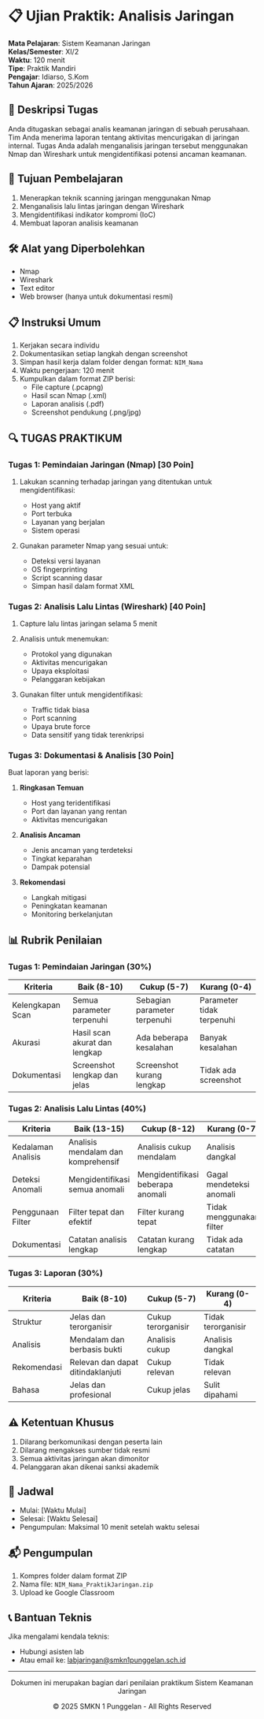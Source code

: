 # 📋 Ujian Praktik: Analisis Jaringan

**Mata Pelajaran**: Sistem Keamanan Jaringan  
**Kelas/Semester**: XI/2  
**Waktu**: 120 menit  
**Tipe**: Praktik Mandiri  
**Pengajar**: Idiarso, S.Kom  
**Tahun Ajaran**: 2025/2026

## 📌 Deskripsi Tugas
Anda ditugaskan sebagai analis keamanan jaringan di sebuah perusahaan. Tim Anda menerima laporan tentang aktivitas mencurigakan di jaringan internal. Tugas Anda adalah menganalisis jaringan tersebut menggunakan Nmap dan Wireshark untuk mengidentifikasi potensi ancaman keamanan.

## 🎯 Tujuan Pembelajaran
1. Menerapkan teknik scanning jaringan menggunakan Nmap
2. Menganalisis lalu lintas jaringan dengan Wireshark
3. Mengidentifikasi indikator kompromi (IoC)
4. Membuat laporan analisis keamanan

## 🛠️ Alat yang Diperbolehkan
- Nmap
- Wireshark
- Text editor
- Web browser (hanya untuk dokumentasi resmi)

## 📋 Instruksi Umum
1. Kerjakan secara individu
2. Dokumentasikan setiap langkah dengan screenshot
3. Simpan hasil kerja dalam folder dengan format: `NIM_Nama`
4. Waktu pengerjaan: 120 menit
5. Kumpulkan dalam format ZIP berisi:
   - File capture (.pcapng)
   - Hasil scan Nmap (.xml)
   - Laporan analisis (.pdf)
   - Screenshot pendukung (.png/jpg)

## 🔍 TUGAS PRAKTIKUM

### Tugas 1: Pemindaian Jaringan (Nmap) [30 Poin]
1. Lakukan scanning terhadap jaringan yang ditentukan untuk mengidentifikasi:
   - Host yang aktif
   - Port terbuka
   - Layanan yang berjalan
   - Sistem operasi

2. Gunakan parameter Nmap yang sesuai untuk:
   - Deteksi versi layanan
   - OS fingerprinting
   - Script scanning dasar
   - Simpan hasil dalam format XML

### Tugas 2: Analisis Lalu Lintas (Wireshark) [40 Poin]
1. Capture lalu lintas jaringan selama 5 menit
2. Analisis untuk menemukan:
   - Protokol yang digunakan
   - Aktivitas mencurigakan
   - Upaya eksploitasi
   - Pelanggaran kebijakan

3. Gunakan filter untuk mengidentifikasi:
   - Traffic tidak biasa
   - Port scanning
   - Upaya brute force
   - Data sensitif yang tidak terenkripsi

### Tugas 3: Dokumentasi & Analisis [30 Poin]
Buat laporan yang berisi:
1. **Ringkasan Temuan**
   - Host yang teridentifikasi
   - Port dan layanan yang rentan
   - Aktivitas mencurigakan

2. **Analisis Ancaman**
   - Jenis ancaman yang terdeteksi
   - Tingkat keparahan
   - Dampak potensial

3. **Rekomendasi**
   - Langkah mitigasi
   - Peningkatan keamanan
   - Monitoring berkelanjutan

## 📊 Rubrik Penilaian

### Tugas 1: Pemindaian Jaringan (30%)
| Kriteria | Baik (8-10) | Cukup (5-7) | Kurang (0-4) |
|----------|-------------|-------------|--------------|
| Kelengkapan Scan | Semua parameter terpenuhi | Sebagian parameter terpenuhi | Parameter tidak terpenuhi |
| Akurasi | Hasil scan akurat dan lengkap | Ada beberapa kesalahan | Banyak kesalahan |
| Dokumentasi | Screenshot lengkap dan jelas | Screenshot kurang lengkap | Tidak ada screenshot |

### Tugas 2: Analisis Lalu Lintas (40%)
| Kriteria | Baik (13-15) | Cukup (8-12) | Kurang (0-7) |
|----------|--------------|--------------|--------------|
| Kedalaman Analisis | Analisis mendalam dan komprehensif | Analisis cukup mendalam | Analisis dangkal |
| Deteksi Anomali | Mengidentifikasi semua anomali | Mengidentifikasi beberapa anomali | Gagal mendeteksi anomali |
| Penggunaan Filter | Filter tepat dan efektif | Filter kurang tepat | Tidak menggunakan filter |
| Dokumentasi | Catatan analisis lengkap | Catatan kurang lengkap | Tidak ada catatan |

### Tugas 3: Laporan (30%)
| Kriteria | Baik (8-10) | Cukup (5-7) | Kurang (0-4) |
|----------|-------------|-------------|--------------|
| Struktur | Jelas dan terorganisir | Cukup terorganisir | Tidak terorganisir |
| Analisis | Mendalam dan berbasis bukti | Analisis cukup | Analisis dangkal |
| Rekomendasi | Relevan dan dapat ditindaklanjuti | Cukup relevan | Tidak relevan |
| Bahasa | Jelas dan profesional | Cukup jelas | Sulit dipahami |

## ⚠️ Ketentuan Khusus
1. Dilarang berkomunikasi dengan peserta lain
2. Dilarang mengakses sumber tidak resmi
3. Semua aktivitas jaringan akan dimonitor
4. Pelanggaran akan dikenai sanksi akademik

## 📅 Jadwal
- Mulai: [Waktu Mulai]
- Selesai: [Waktu Selesai]
- Pengumpulan: Maksimal 10 menit setelah waktu selesai

## 📬 Pengumpulan
1. Kompres folder dalam format ZIP
2. Nama file: `NIM_Nama_PraktikJaringan.zip`
3. Upload ke Google Classroom

## 📞 Bantuan Teknis
Jika mengalami kendala teknis:
- Hubungi asisten lab
- Atau email ke: labjaringan@smkn1punggelan.sch.id

---

<div align="center">
  <p>Dokumen ini merupakan bagian dari penilaian praktikum Sistem Keamanan Jaringan</p>
  <p>© 2025 SMKN 1 Punggelan - All Rights Reserved</p>
</div>
